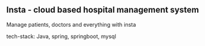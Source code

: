 ## Insta - cloud based hospital management system

Manage patients, doctors and everything with insta

tech-stack: Java, spring, springboot, mysql
